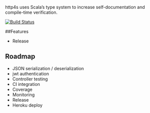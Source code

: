 
http4s uses Scala’s type system to increase self-documentation and compile-time verification.

[![Build Status](https://travis-ci.org/sammyrulez/http4s-minimal.svg?branch=master)](https://travis-ci.org/sammyrulez/http4s-minimal)


##Features
* Release




## Roadmap
* JSON serialization / deserialization
* jwt authentication
* Controller testing
* CI integration
* Coverage
* Monitoring
* Release
* Heroku deploy
